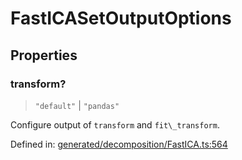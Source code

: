 # FastICASetOutputOptions

## Properties

### transform?

> `"default"` \| `"pandas"`

Configure output of `transform` and `fit\_transform`.

Defined in:  [generated/decomposition/FastICA.ts:564](https://github.com/transitive-bullshit/scikit-learn-ts/blob/122b3c0/packages/sklearn/src/generated/decomposition/FastICA.ts#L564)

